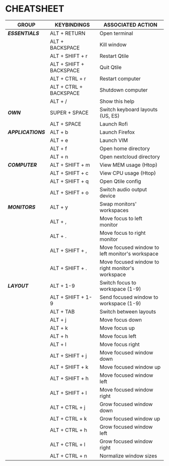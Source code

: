 # CHEATSHEET

| GROUP                | KEYBINDINGS              | ASSOCIATED ACTION                                                        |
|----------------------|--------------------------|--------------------------------------------------------------------------|
|  **_ESSENTIALS_**        | ALT + RETURN             | Open terminal                                                            |
|                      | ALT + BACKSPACE          | Kill window                                                              |
|                      | ALT + SHIFT + r          | Restart Qtile                                                            |
|                      | ALT + SHIFT + BACKSPACE  | Quit Qtile                                                               |
|                      | ALT + CTRL + r           | Restart computer                                                         |
|                      | ALT + CTRL + BACKSPACE   | Shutdown computer                                                        |
|                      | ALT + /                  | Show this help                                                           |
|  **_OWN_**               | SUPER + SPACE            | Switch keyboard layouts (US, ES)                                         |
|                      | ALT + SPACE              | Launch Rofi                                                              |
|  **_APPLICATIONS_**      | ALT + b                  | Launch Firefox                                                           |
|                      | ALT + e                  | Launch VIM                                                               |
|                      | ALT + f                  | Open home directory                                                      |
|                      | ALT + n                  | Open nextcloud directory                                                 |
|  **_COMPUTER_**          | ALT + SHIFT + m          | View MEM usage (Htop)                                                    |
|                      | ALT + SHIFT + c          | View CPU usage (Htop)                                                    |
|                      | ALT + SHIFT + q          | Open Qtile config                                                        |
|                      | ALT + SHIFT + o          | Switch audio output device                                               |
|  **_MONITORS_**          | ALT + y                  | Swap monitors' workspaces                                                |
|                      | ALT + ,                  | Move focus to left monitor                                               |
|                      | ALT + .                  | Move focus to right monitor                                              |
|                      | ALT + SHIFT + ,          | Move focused window to left monitor's workspace                          |
|                      | ALT + SHIFT + .          | Move focused window to right monitor's workspace                         |
|  **_LAYOUT_**            | ALT + 1-9                | Switch focus to workspace (1-9)                                          |
|                      | ALT + SHIFT + 1-9        | Send focused window to workspace (1-9)                                   |
|                      | ALT + TAB                | Switch between layouts                                                   |
|                      | ALT + j                  | Move focus down                                                          |
|                      | ALT + k                  | Move focus up                                                            |
|                      | ALT + h                  | Move focus left                                                          |
|                      | ALT + l                  | Move focus right                                                         |
|                      | ALT + SHIFT + j          | Move focused window down                                                 |
|                      | ALT + SHIFT + k          | Move focused window up                                                   |
|                      | ALT + SHIFT + h          | Move focused window left                                                 |
|                      | ALT + SHIFT + l          | Move focused window right                                                |
|                      | ALT + CTRL + j           | Grow focused window down                                                 |
|                      | ALT + CTRL + k           | Grow focused window up                                                   |
|                      | ALT + CTRL + h           | Grow focused window left                                                 |
|                      | ALT + CTRL + l           | Grow focused window right                                                |
|                      | ALT + CTRL + n           | Normalize window sizes                                                   |
